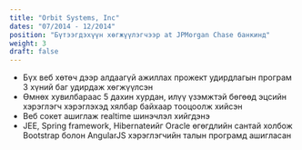 ```yaml
---
title: "Orbit Systems, Inc"
dates: "07/2014 - 12/2014"
position: "Бүтээгдэхүүн хөгжүүлэгчээр at JPMorgan Chase банкинд"
weight: 3
draft: false
---
```

- Бүх веб хөтөч дээр алдаагүй ажиллах прожект удирдлагын програм 3 хүний баг удирдаж хөгжүүлсэн
- Өмнөх хувилбараас 5 дахин хурдан, илүү үзэмжтэй бөгөөд эцсийн хэрэглэгч хэрэглэхэд хялбар байхаар тооцоолж хийсэн
- Веб сокет ашиглаж real­time шинэчлэл хийгдэнэ
- JEE, Spring framework, Hibernate­ийг Oracle өгөгдлийн сантай холбож Bootstrap болон AngularJS хэрэглэгчийн талын програмд ашигласан